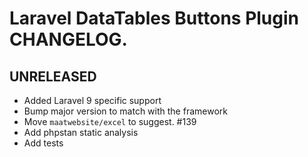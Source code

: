 # Laravel DataTables Buttons Plugin CHANGELOG.

## UNRELEASED

- Added Laravel 9 specific support
- Bump major version to match with the framework
- Move `maatwebsite/excel` to suggest. #139
- Add phpstan static analysis
- Add tests
